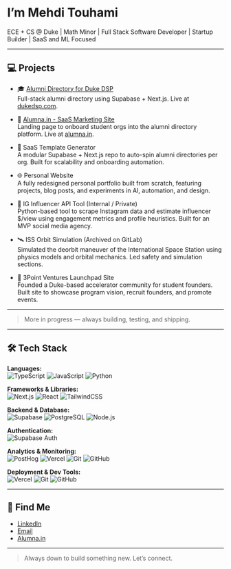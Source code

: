 # I’m Mehdi Touhami

ECE + CS @ Duke | Math Minor | Full Stack Software Developer | Startup Builder | SaaS and ML Focused

---

## 💻 Projects

- 🎓 [Alumni Directory for Duke DSP](https://github.com/MehdiTC/dsp-alumni-directory)  
  Full-stack alumni directory using Supabase + Next.js. Live at [dukedsp.com](https://dukedsp.com).

- 🧠 [Alumna.in - SaaS Marketing Site](https://github.com/MehdiTC/alumna-in-marketing-site)  
  Landing page to onboard student orgs into the alumni directory platform. Live at [alumna.in](https://alumna.in).

- 🧰 SaaS Template Generator  
  A modular Supabase + Next.js repo to auto-spin alumni directories per org. Built for scalability and onboarding automation.

- 🌐 Personal Website  
  A fully redesigned personal portfolio built from scratch, featuring projects, blog posts, and experiments in AI, automation, and design.

- 📡 IG Influencer API Tool (Internal / Private)  
  Python-based tool to scrape Instagram data and estimate influencer $/view using engagement metrics and profile heuristics. Built for an MVP social media agency.

- 🛰 ISS Orbit Simulation (Archived on GitLab)  
  Simulated the deorbit maneuver of the International Space Station using physics models and orbital mechanics. Led safety and simulation sections.

- 🚀 3Point Ventures Launchpad Site  
  Founded a Duke-based accelerator community for student founders. Built site to showcase program vision, recruit founders, and promote events.

---

> More in progress — always building, testing, and shipping.

---

## 🛠️ Tech Stack

**Languages:**  
![TypeScript](https://img.shields.io/badge/-TypeScript-3178C6?style=flat&logo=typescript&logoColor=white)
![JavaScript](https://img.shields.io/badge/-JavaScript-F7DF1E?style=flat&logo=javascript&logoColor=black)
![Python](https://img.shields.io/badge/-Python-3776AB?style=flat&logo=python&logoColor=white)

**Frameworks & Libraries:**  
![Next.js](https://img.shields.io/badge/-Next.js-black?style=flat&logo=next.js)
![React](https://img.shields.io/badge/-React-61DAFB?style=flat&logo=react&logoColor=black)
![TailwindCSS](https://img.shields.io/badge/-TailwindCSS-38B2AC?style=flat&logo=tailwind-css)

**Backend & Database:**  
![Supabase](https://img.shields.io/badge/-Supabase-3ECF8E?style=flat&logo=supabase&logoColor=black)
![PostgreSQL](https://img.shields.io/badge/-PostgreSQL-4169E1?style=flat&logo=postgresql&logoColor=white)
![Node.js](https://img.shields.io/badge/-Node.js-339933?style=flat&logo=nodedotjs&logoColor=white)

**Authentication:**  
![Supabase Auth](https://img.shields.io/badge/-Supabase%20Auth-3ECF8E?style=flat&logo=supabase&logoColor=black)

**Analytics & Monitoring:**  
![PostHog](https://img.shields.io/badge/-PostHog-F54E00?style=flat&logo=posthog&logoColor=white)
![Vercel](https://img.shields.io/badge/-Vercel-black?style=flat&logo=vercel)
![Git](https://img.shields.io/badge/-Git-F05032?style=flat&logo=git&logoColor=white)
![GitHub](https://img.shields.io/badge/-GitHub-181717?style=flat&logo=github)

**Deployment & Dev Tools:**  
![Vercel](https://img.shields.io/badge/-Vercel-black?style=flat&logo=vercel)
![Git](https://img.shields.io/badge/-Git-F05032?style=flat&logo=git&logoColor=white)
![GitHub](https://img.shields.io/badge/-GitHub-181717?style=flat&logo=github)

---

## 🔗 Find Me

- [LinkedIn](https://linkedin.com/in/mehditouhami)  
- [Email](mailto:mehdi.touhamic@gmail.com)  
- [Alumna.in](https://alumna.in)

---

> Always down to build something new. Let’s connect.

